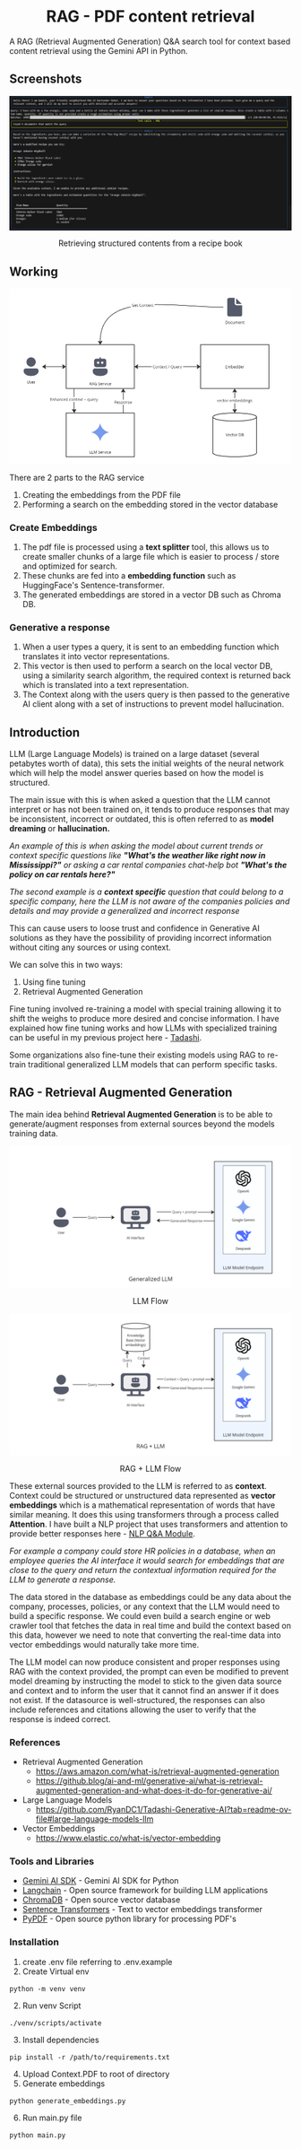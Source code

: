 <h1 align="center">
  RAG - PDF content retrieval
</h1>

A RAG (Retrieval Augmented Generation) Q&A search tool for context based content retrieval using the Gemini API in Python.

## Screenshots
<div>
    <a href='./assets/img_1.png' target='_blank'>
        <img align="center" src='./assets/img_1.png'>
    </a>
    <p align="center">
      Retrieving structured contents from a recipe book
    </p>
</div>

## Working
<div>
    <a href='./assets/APP_FLOW.png' target='_blank'>
        <img align="center" src='./assets/APP_FLOW.png'>
    </a>
</div>

There are 2 parts to the RAG service

1. Creating the embeddings from the PDF file
1. Performing a search on the embedding stored in the vector database 

### Create Embeddings
1. The pdf file is processed using a **text splitter** tool, this allows us to create smaller chunks of a large file which is easier to process / store and optimized for search.
1. These chunks are fed into a **embedding function** such as HuggingFace's Sentence-transformer.
1. The generated embeddings are stored in a vector DB such as Chroma DB.

### Generative a response
1. When a user types a query, it is sent to an embedding function which translates it into vector representations.
1. This vector is then used to perform a search on the local vector DB, using a similarity search algorithm, the required context is returned back which is translated into a text representation.
1. The Context along with the users query is then passed to the generative AI client along with a set of instructions to prevent model hallucination.

## Introduction
LLM (Large Language Models) is trained on a large dataset (several petabytes worth of data), this sets the initial weights of the neural network which will help the model answer queries based on how the model is structured.

The main issue with this is when asked a question that the LLM cannot interpret or has not been trained on, it tends to produce responses that may be inconsistent, incorrect or outdated, this is often referred to as **model dreaming** or **hallucination.**

*An example of this is when asking the model about current trends or context specific questions like **"What's the weather like right now in Mississippi?"** or asking a car rental companies chat-help bot **"What's the policy on car rentals here?"***

*The second example is a **context specific** question that could belong to a specific company, here the LLM is not aware of the companies policies and details and may provide a generalized and incorrect response*

This can cause users to loose trust and confidence in Generative AI solutions as they have the possibility of providing incorrect information without citing any sources or using context.

We can solve this in two ways:

1. Using fine tuning
2. Retrieval Augmented Generation

Fine tuning involved re-training a model with special training allowing it to shift the weighs to produce more desired and concise information. I have explained how fine tuning works and how LLMs with specialized training can be useful in my previous project here - [Tadashi](https://github.com/RyanDC1/Tadashi-Generative-AI?tab=readme-ov-file#large-language-models-llm).

Some organizations also fine-tune their existing models using RAG to re-train traditional generalized LLM models that can perform specific tasks.

## RAG - Retrieval Augmented Generation

The main idea behind **Retrieval Augmented Generation** is to be able to generate/augment responses from external sources beyond the models training data.
<div>
    <a href='./assets/LLM_flowchart.png' target='_blank'>
        <img align="center" src='./assets/LLM_flowchart.png'>
    </a>
    <p align="center">
        LLM Flow
    </p>
</div>

<div>
    <a href='./assets/RAG_flowchart.png' target='_blank'>
        <img align="center" src='./assets/RAG_flowchart.png'>
    </a>
    <p align="center">
        RAG + LLM Flow
    </p>
</div>

These external sources provided to the LLM is referred to as **context**. Context could be structured or unstructured data represented as **vector embeddings** which is a mathematical representation of words that have similar meaning. It does this using transformers through a process called **Attention**. I have built a NLP project that uses transformers and attention to provide better responses here - [NLP Q&A Module](https://github.com/RyanDC1/React-QnA-NLP-Module).

*For example a company could store HR policies in a database, when an employee queries the AI interface it would search for embeddings that are close to the query and return the contextual information required for the LLM to generate a response.*

The data stored in the database as embeddings could be any data about the company, processes, policies, or any context that the LLM would need to build a specific response. We could even build a search engine or web crawler tool that fetches the data in real time and build the context based on this data, however we need to note that converting the real-time data into vector embeddings would naturally take more time.

The LLM model can now produce consistent and proper responses using RAG with the context provided, the prompt can even be modified to prevent model dreaming by instructing the model to stick to the given data source and context and to inform the user that it cannot find an answer if it does not exist. If the datasource is well-structured, the responses can also include references and citations allowing the user to verify that the response is indeed correct.

### References
- Retrieval Augmented Generation
  - https://aws.amazon.com/what-is/retrieval-augmented-generation
  - https://github.blog/ai-and-ml/generative-ai/what-is-retrieval-augmented-generation-and-what-does-it-do-for-generative-ai/
- Large Language Models
  - https://github.com/RyanDC1/Tadashi-Generative-AI?tab=readme-ov-file#large-language-models-llm
- Vector Embeddings
  - https://www.elastic.co/what-is/vector-embedding

### Tools and Libraries
- [Gemini AI SDK](https://pypi.org/project/google-generativeai/) - Gemini AI SDK for Python
- [Langchain](https://python.langchain.com/docs/introduction/) - Open source framework for building LLM applications
- [ChromaDB](https://docs.trychroma.com/docs/overview/introduction) - Open source vector database
- [Sentence Transformers](https://pypi.org/project/sentence-transformers/) - Text to vector embeddings transformer
- [PyPDF](https://pypi.org/project/pypdf/) - Open source python library for processing PDF's

### Installation
1. create .env file referring to .env.example
1. Create Virtual env
```shell
python -m venv venv
```
2. Run venv Script
```shell
./venv/scripts/activate
```
3. Install dependencies
```shell
pip install -r /path/to/requirements.txt
```
4. Upload Context.PDF to root of directory
5. Generate embeddings
```shell
python generate_embeddings.py
```
6. Run main.py file
```shell
python main.py
```